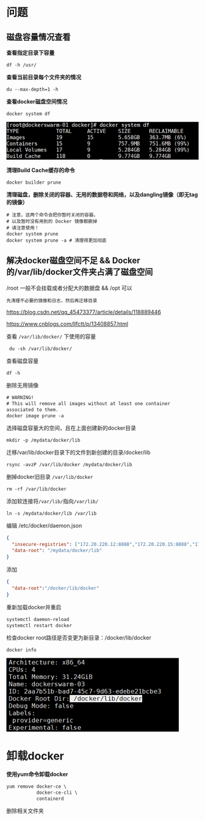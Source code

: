 # 问题
## 磁盘容量情况查看
**查看指定目录下容量**
```shell
df -h /usr/
```
**查看当前目录每个文件夹的情况**
```shell
du --max-depth=1 -h 
```
**查看docker磁盘空间情况**
```shell
docker system df
```
![Alt text](image-1.png)

**清理Build Cache缓存的命令**
```shell
docker builder prune
```
**清理磁盘，删除关闭的容器、无用的数据卷和网络，以及dangling镜像（即无tag的镜像）**
```shell
# 注意，这两个命令会把你暂时关闭的容器，
# 以及暂时没有用到的 Docker 镜像都删掉
# 请注意使用！
docker system prune
docker system prune -a # 清理得更加彻底
```

## 解决docker磁盘空间不足 && Docker的/var/lib/docker文件夹占满了磁盘空间
/root 一般不会挂载或者分配大的数据盘 && /opt 可以

`先清理不必要的镜像和日志，然后再迁移目录`

https://blog.csdn.net/qq_45473377/article/details/118889446

https://www.cnblogs.com/llfctt/p/13408857.html

查看 `/var/lib/docker/` 下使用的容量
```shell
 du -sh /var/lib/docker/
```

查看磁盘容量
```shell
df -h
```
删除无用镜像
```shell
# WARNING! 
# This will remove all images without at least one container associated to them.
docker image prune -a
```

选择磁盘容量大的空间，且在上面创建新的docker目录
```shell
mkdir -p /mydata/docker/lib
```
迁移/var/lib/docker目录下的文件到新创建的目录/docker/lib
```shell
rsync -avzP /var/lib/docker /mydata/docker/lib
```
删掉docker旧目录 `/var/lib/docker`
```shell
rm -rf /var/lib/docker
```

添加软连接将`/var/lib/`指向`/var/lib/`
```shell
ln -s /mydata/docker/lib /var/lib
```

编辑 /etc/docker/daemon.json 
```json
{
  "insecure-registries": ["172.20.220.12:8888","172.20.220.15:8888","172.20.220.18:8888"],
  "data-root": "/mydata/docker/lib"
}

```
添加
```json
{
  "data-root":"/docker/lib/docker"
}
```
重新加载docker并重启
```shell
systemctl daemon-reload
systemctl restart docker
```
检查docker root路径是否变更为新目录：/docker/lib/docker
```shell
docker info
```
![Alt text](image.png)


# 卸载docker
**使用yum命令卸载docker**
```shell
yum remove docker-ce \
           docker-ce-cli \
           containerd
```
删除相关文件夹

